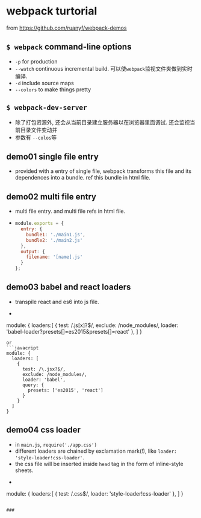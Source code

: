 # webpack turtorial
from https://github.com/ruanyf/webpack-demos

## `$ webpack` command-line options
 - `-p` for production
 - `--watch` continuous incremental build. 可以使`webpack`监视文件夹做到实时编译. 
 - `-d` include source maps
 - `--colors` to make things pretty

## `$ webpack-dev-server` 
  - 除了打包资源外, 还会从当前目录建立服务器以在浏览器里面调试. 还会监视当前目录文件变动并
   - 参数有 `--colos`等

## demo01 single file entry
  - provided with a entry of single file, webpack transforms this file and its dependences into a bundle. ref this bundle in html file. 

## demo02 multi file entry
  - multi file entry. and multi file refs in html file. 
  - ```javascript
    module.exports = {
      entry: {
        bundle1: './main1.js',
        bundle2: './main2.js'
      },
      output: {
        filename: '[name].js'
      }
    };
    ```
## demo03 babel and react loaders
  - transpile react and es6 into js file. 
  - ```javascript
  module: {
    loaders:[
      {
        test: /\.js[x]?$/,
        exclude: /node_modules/,
        loader: 'babel-loader?presets[]=es2015&presets[]=react'
      },
    ]
  }
  ```
  or
  ```javacript
  module: {
    loaders: [
      {
        test: /\.jsx?$/,
        exclude: /node_modules/,
        loader: 'babel',
        query: {
          presets: ['es2015', 'react']
        }
      }
    ]
  }
  ```

## demo04 css loader
  - in `main.js`, `require('./app.css')`
  - different loaders are chained by exclamation mark(!), like `loader: 'style-loader!css-loader'`. 
  - the css file will be inserted inside `head` tag in the form of inline-style sheets. 
  - ```javascript
  module: {
    loaders:[
      { test: /\.css$/, loader: 'style-loader!css-loader' },
    ]
  }
  ```

###